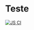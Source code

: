 # Teste

[![JS CI](https://github.com/IASR19/MyLab-C214/actions/workflows/ci.yml/badge.svg)](https://github.com/IASR19/MyLab-C214/actions/workflows/ci.yml)